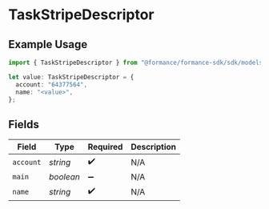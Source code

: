 # TaskStripeDescriptor

## Example Usage

```typescript
import { TaskStripeDescriptor } from "@formance/formance-sdk/sdk/models/shared";

let value: TaskStripeDescriptor = {
  account: "64377564",
  name: "<value>",
};
```

## Fields

| Field              | Type               | Required           | Description        |
| ------------------ | ------------------ | ------------------ | ------------------ |
| `account`          | *string*           | :heavy_check_mark: | N/A                |
| `main`             | *boolean*          | :heavy_minus_sign: | N/A                |
| `name`             | *string*           | :heavy_check_mark: | N/A                |